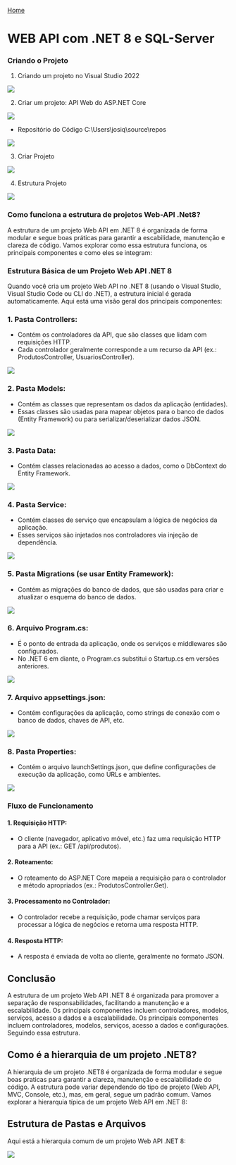 <div> 
<p><a href="https://github.com/JosiTubaroski/WEB-API-com-.NET-8-e-SQL-Server">Home</a></p>
</div> 

# WEB API com .NET 8 e SQL-Server

### Criando o Projeto

1) Criando um projeto no Visual Studio 2022

<img src="https://github.com/JosiTubaroski/WEB-API-com-.NET-8-e-SQL-Server/blob/main/img/01_Criar_Projeto.png"/>

2) Criar um projeto: API Web do ASP.NET Core

<img src="https://github.com/JosiTubaroski/WEB-API-com-.NET-8-e-SQL-Server/blob/main/img/02_API_WEB.png"/>

- Repositório do Código C:\Users\josiq\source\repos

<img src="https://github.com/JosiTubaroski/WEB-API-com-.NET-8-e-SQL-Server/blob/main/img/03_Nome_Projeto.png"/>

3) Criar Projeto

<img src="https://github.com/JosiTubaroski/WEB-API-com-.NET-8-e-SQL-Server/blob/main/img/04_Estrutura_Projeto.png"/>

4) Estrutura Projeto

<img src="https://github.com/JosiTubaroski/WEB-API-com-.NET-8-e-SQL-Server/blob/main/img/05_Pastas_Projetos.png"/>

### Como funciona a estrutura de projetos Web-API .Net8?

A estrutura de um projeto Web API em .NET 8 é organizada de forma modular e segue boas práticas para garantir a escabilidade, manutenção e clareza de código. Vamos explorar como essa estrutura funciona, os principais componentes e como eles se integram:

### Estrutura Básica de um Projeto Web API .NET 8

Quando você cria um projeto Web API no .NET 8 (usando o Visual Studio, Visual Studio Code ou CLI do .NET), a estrutura inicial é gerada automaticamente. Aqui está uma visão geral dos principais componentes:

### 1. Pasta Controllers:

- Contém os controladores da API, que são classes que lidam com requisições HTTP.
- Cada controlador geralmente corresponde a um recurso da API (ex.: ProdutosController, UsuariosController).

<img src="https://github.com/JosiTubaroski/WEB-API-com-.NET-8-e-SQL-Server/blob/main/img/Estrutura/01_Controler_Exemplo.png"/>

### 2. Pasta Models:

- Contém as classes que representam os dados da aplicação (entidades).
- Essas classes são usadas para mapear objetos para o banco de dados (Entity Framework) ou para serializar/deserializar dados JSON.

<img src="https://github.com/JosiTubaroski/WEB-API-com-.NET-8-e-SQL-Server/blob/main/img/Estrutura/02_Models_Exemplo.png"/>

### 3. Pasta Data:

- Contém classes relacionadas ao acesso a dados, como o DbContext do Entity Framework.

<img src="https://github.com/JosiTubaroski/WEB-API-com-.NET-8-e-SQL-Server/blob/main/img/Estrutura/03_Data_Exemplo.png"/>

### 4. Pasta Service:

- Contém classes de serviço que encapsulam a lógica de negócios da aplicação.
- Esses serviços são injetados nos controladores via injeção de dependência.

<img src="https://github.com/JosiTubaroski/WEB-API-com-.NET-8-e-SQL-Server/blob/main/img/Estrutura/04_Services_Exemplo.png"/>

### 5. Pasta Migrations (se usar Entity Framework):

- Contém as migrações do banco de dados, que são usadas para criar e atualizar o esquema do banco de dados.

<img src="https://github.com/JosiTubaroski/WEB-API-com-.NET-8-e-SQL-Server/blob/main/img/Estrutura/05_Migrations_Exemplo.png"/>

### 6. Arquivo Program.cs:

- É o ponto de entrada da aplicação, onde os serviços e middlewares são configurados.
- No .NET 6 em diante, o Program.cs substitui o Startup.cs em versões anteriores.

<img src="https://github.com/JosiTubaroski/WEB-API-com-.NET-8-e-SQL-Server/blob/main/img/Estrutura/06_Programs_Exemplo.png"/>

### 7. Arquivo appsettings.json:

- Contém configurações da aplicação, como strings de conexão com o banco de dados, chaves de API, etc.

<img src="https://github.com/JosiTubaroski/WEB-API-com-.NET-8-e-SQL-Server/blob/main/img/Estrutura/07_Settings_Json.png"/>

### 8. Pasta Properties:

- Contém o arquivo launchSettings.json, que define configurações de execução da aplicação, como URLs e ambientes.

<img src="https://github.com/JosiTubaroski/WEB-API-com-.NET-8-e-SQL-Server/blob/main/img/Estrutura/08_Propertis.png"/>

### Fluxo de Funcionamento

#### 1. Requisição HTTP:

- O cliente (navegador, aplicativo móvel, etc.) faz uma requisição HTTP para a API (ex.: GET /api/produtos).

#### 2. Roteamento:

- O roteamento do ASP.NET Core mapeia a requisição para o controlador e método apropriados (ex.: ProdutosController.Get).

#### 3. Processamento no Controlador:

- O controlador recebe a requisição, pode chamar serviços para processar a lógica de negócios e retorna uma resposta HTTP.

#### 4. Resposta HTTP:

- A resposta é enviada de volta ao cliente, geralmente no formato JSON.

## Conclusão

A estrutura de um projeto Web API .NET 8 é organizada para promover a separação de responsabilidades, facilitando a manutenção e a escalabilidade. Os principais componentes incluem controladores, modelos, serviços, acesso a dados e a escalabilidade. Os principais componentes incluem controladores, modelos, serviços, acesso a dados e configurações. Seguindo essa estrutura.

## Como é a hierarquia de um projeto .NET8?

A hierarquia de um projeto .NET8 é organizada de forma modular e segue boas praticas para garantir a clareza, manutenção e escalabilidade do código. A estrutura pode variar dependendo do tipo de projeto (Web API, MVC, Console, etc.), mas, em geral, segue um padrão comum. Vamos explorar a hierarquia típica de um projeto Web API em .NET 8:

## Estrutura de Pastas e Arquivos

Aqui está a hierarquia comum de um projeto Web API .NET 8:

<img src="https://github.com/JosiTubaroski/WEB-API-com-.NET-8-e-SQL-Server/blob/main/img/Estrutura/09_Hierarquia.png"/>
